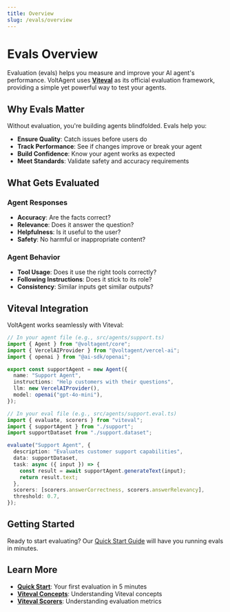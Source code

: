 ```yaml
---
title: Overview
slug: /evals/overview
---
```


# Evals Overview

Evaluation (evals) helps you measure and improve your AI agent's performance. VoltAgent uses [**Viteval**](https://github.com/viteval/viteval) as its official evaluation framework, providing a simple yet powerful way to test your agents.

## Why Evals Matter

Without evaluation, you're building agents blindfolded. Evals help you:

- **Ensure Quality**: Catch issues before users do
- **Track Performance**: See if changes improve or break your agent
- **Build Confidence**: Know your agent works as expected
- **Meet Standards**: Validate safety and accuracy requirements

## What Gets Evaluated

### Agent Responses

- **Accuracy**: Are the facts correct?
- **Relevance**: Does it answer the question?
- **Helpfulness**: Is it useful to the user?
- **Safety**: No harmful or inappropriate content?

### Agent Behavior

- **Tool Usage**: Does it use the right tools correctly?
- **Following Instructions**: Does it stick to its role?
- **Consistency**: Similar inputs get similar outputs?

## Viteval Integration

VoltAgent works seamlessly with Viteval:

```typescript
// In your agent file (e.g., src/agents/support.ts)
import { Agent } from "@voltagent/core";
import { VercelAIProvider } from "@voltagent/vercel-ai";
import { openai } from "@ai-sdk/openai";

export const supportAgent = new Agent({
  name: "Support Agent",
  instructions: "Help customers with their questions",
  llm: new VercelAIProvider(),
  model: openai("gpt-4o-mini"),
});

// In your eval file (e.g., src/agents/support.eval.ts)
import { evaluate, scorers } from "viteval";
import { supportAgent } from "./support";
import supportDataset from "./support.dataset";

evaluate("Support Agent", {
  description: "Evaluates customer support capabilities",
  data: supportDataset,
  task: async ({ input }) => {
    const result = await supportAgent.generateText(input);
    return result.text;
  },
  scorers: [scorers.answerCorrectness, scorers.answerRelevancy],
  threshold: 0.7,
});
```

## Getting Started

Ready to start evaluating? Our [Quick Start Guide](./quick-start.md) will have you running evals in minutes.

## Learn More

- [**Quick Start**](./quick-start.md): Your first evaluation in 5 minutes
- [**Viteval Concepts**](https://viteval.dev/guide/concepts?ref=voltagent): Understanding Viteval concepts
- [**Viteval Scorers**](https://viteval.dev/api/scorers?ref=voltagent): Understanding evaluation metrics

